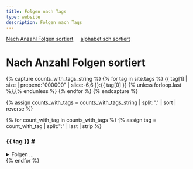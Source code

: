 ```yaml
---
title: Folgen nach Tags
type: website
description: Folgen nach Tags
---
```


<section id="content-links">
	<a href="/tags.html">Nach Anzahl Folgen sortiert</a>
	&nbsp;	&nbsp;
	<a href="/tags-alphabetisch.html">alphabetisch sortiert</a>
</section>

# Nach Anzahl Folgen sortiert

{% capture counts_with_tags_string %}
{% for tag in site.tags %}
{{ tag[1] | size | prepend:"000000" | slice:-6,6 }}:{{ tag[0] }}
{% unless forloop.last %},{% endunless %}
{% endfor %}
{% endcapture %}

{% assign counts_with_tags = counts_with_tags_string | split:"," | sort | reverse %}

{% for count_with_tag in counts_with_tags %}
  {% assign tag = count_with_tag | split:":" | last | strip %}
  <h3 id="{{ tag }}">{{ tag }} <a href="#{{ tag }}">#</a></h3>
  <details>
  <summary>Folgen ...</summary>
<div class="image-grid">
{% for search_tag in site.tags %}
	{% if search_tag[0] == tag %}
	  {% for post in search_tag[1] %}
<a href="{{ post.url }}">
<img src="{{ site.url }}/thumbnails/{{ post.thumbnail }}" alt="{{ post.title }}"
		loading="lazy">
		<p>{{ post.title }}</p>
</a>
      {% endfor %}
	{% endif %}
  {% endfor %}
</div>
  </details>
{% endfor %}
